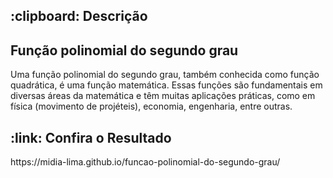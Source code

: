 <h2>:clipboard: Descrição</h2>
<h2>Função polinomial do segundo grau</h2>
Uma função polinomial do segundo grau, também conhecida como função quadrática, é uma função matemática.
Essas funções são fundamentais em diversas áreas da matemática e têm muitas aplicações práticas, como em física (movimento de projéteis), economia, engenharia, entre outras.

<h2>:link: Confira o Resultado</h2>  
https://midia-lima.github.io/funcao-polinomial-do-segundo-grau/


